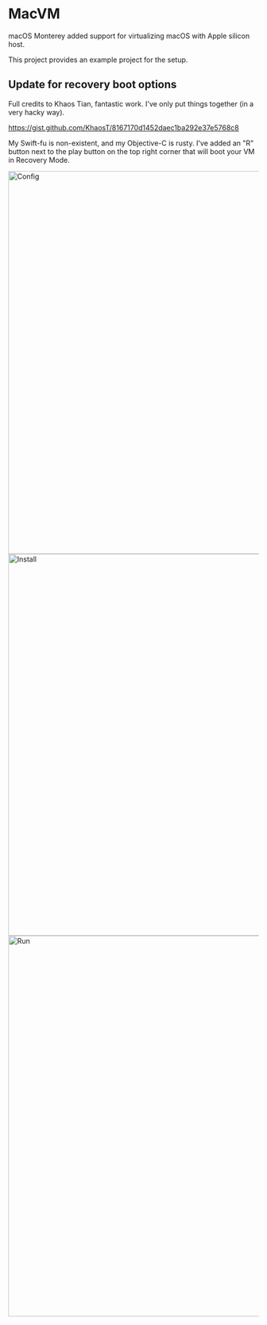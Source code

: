 # MacVM

macOS Monterey added support for virtualizing macOS with Apple silicon host.

This project provides an example project for the setup.

## Update for recovery boot options

Full credits to Khaos Tian, fantastic work. I've only put things together
(in a very hacky way).

https://gist.github.com/KhaosT/8167170d1452daec1ba292e37e5768c8

My Swift-fu is non-existent, and my Objective-C is rusty. I've added an "R"
button next to the play button on the top right corner that will boot your VM
in Recovery Mode.

<img width="771" alt="Config" src="https://user-images.githubusercontent.com/1725664/124231369-04456000-dac5-11eb-895c-af933a08a5d7.png">

<img width="769" alt="Install" src="https://user-images.githubusercontent.com/1725664/124231322-f68fda80-dac4-11eb-91b8-e29301f50430.png">

<img width="767" alt="Run" src="https://user-images.githubusercontent.com/1725664/124231661-6dc56e80-dac5-11eb-9fea-b6bcd4fb5db6.png">
